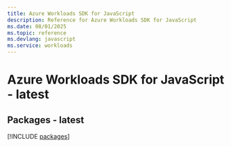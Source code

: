 ```yaml
---
title: Azure Workloads SDK for JavaScript
description: Reference for Azure Workloads SDK for JavaScript
ms.date: 08/01/2025
ms.topic: reference
ms.devlang: javascript
ms.service: workloads
---
```

# Azure Workloads SDK for JavaScript - latest
## Packages - latest
[!INCLUDE [packages](workloads-index.md)]